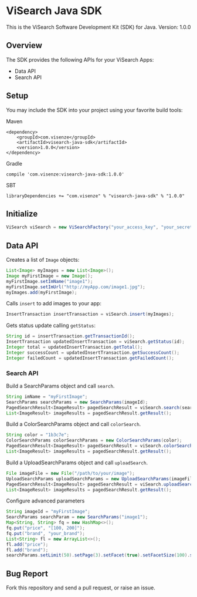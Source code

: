ViSearch Java SDK
===========

This is the ViSearch Software Development Kit (SDK) for Java.
Version: 1.0.0

## Overview
The SDK provides the following APIs for your ViSearch Apps:

* Data API
* Search API

## Setup
You may include the SDK into your project using your favorite build tools:

Maven
```
<dependency>
    <groupId>com.visenze</groupId>
    <artifactId>visearch-java-sdk</artifactId>
    <version>1.0.0</version>
</dependency>
```

Gradle
```
compile 'com.visenze:visearch-java-sdk:1.0.0'
```

SBT
```
libraryDependencies += "com.visenze" % "visearch-java-sdk" % "1.0.0"
```

## Initialize
```java
ViSearch viSearch = new ViSearchFactory("your_access_key", "your_secret_key").build();
```

## Data API
Creates a list of ```Image``` objects:
```java
List<Image> myImages = new List<Image>();
Image myFirstImage = new Image();
myFirstImage.setImName("image1");
myFirstImage.setImUrl("http://myApp.com/image1.jpg");
myImages.add(myFirstImage);
```

Calls ```insert``` to add images to your app:
```java
InsertTransaction insertTransaction = viSearch.insert(myImages);
```

Gets status update calling ```getStatus```:
```java
String id = insertTransaction.getTransactionId();
InsertTransaction updatedInsertTransaction = viSearch.getStatus(id);
Integer total = updatedInsertTransaction.getTotal();
Integer successCount = updatedInsertTransaction.getSuccessCount();
Integer failedCount = updatedInsertTransaction.getFailedCount();
```

### Search API
Build a SearchParams object and call ``search``.
```java
String imName = "myFirstImage";
SearchParams searchParams = new SearchParams(imageId);
PagedSearchResult<ImageResult> pagedSearchResult = viSearch.search(searchParam);
List<ImageResult> imageResults = pagedSearchResult.getResult();
```

Build a ColorSearchParams object and call ``colorSearch``.
```java
String color = "1b3c7e";
ColorSearchParams colorSearchParams = new ColorSearchParams(color);
PagedSearchResult<ImageResult> pagedSearchResult = viSearch.colorSearch(colorSearchParams);
List<ImageResult> imageResults = pagedSearchResult.getResult();
```

Build a UploadSearchParams object and call ``uploadSearch``.
```java
File imageFile = new File("/path/to/your/image");
UploadSearchParams uploadSearchParams = new UploadSearchParams(imageFile);
PagedSearchResult<ImageResult> pagedSearchResult = viSearch.uploadSearch(uploadSearchParams);
List<ImageResult> imageResults = pagedSearchResult.getResult();
```

Configure advanced parameters
```java
String imageId = "myFirstImage";
SearchParams searchParam = new SearchParams("image1");
Map<String, String> fq = new HashMap<>();
fq.put("price", "[100, 200]");
fq.put("brand", "your_brand");
List<String> fl = new ArrayList<>();
fl.add("price");
fl.add("brand");
searchParams.setLimit(50).setPage(3).setFacet(true).setFacetSize(100).setScore(true).setFq(fq).setFl(fl).setQueryInfo(true);
```

## Bug Report
Fork this repository and send a pull request, or raise an issue.